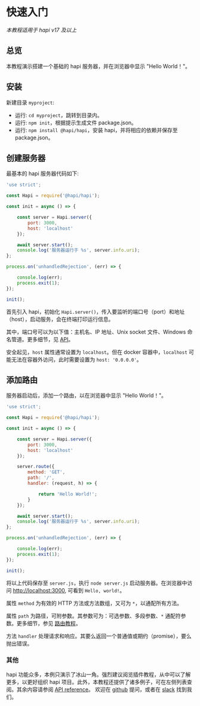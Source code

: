 # 快速入门

_本教程适用于 hapi v17 及以上_

## <a name="overview"></a> 总览

本教程演示搭建一个基础的 hapi 服务器，并在浏览器中显示 "Hello World！"。

## <a name="installing"></a> 安装

新建目录 `myproject`:

* 运行: `cd myproject`，跳转到目录内。
* 运行: `npm init`，根据提示生成文件 package.json。
* 运行: `npm install @hapi/hapi`，安装 hapi，并将相应的依赖并保存至 package.json。

## <a name="server"></a> 创建服务器

最基本的 hapi 服务器代码如下:

```javascript
'use strict';

const Hapi = require('@hapi/hapi');

const init = async () => {

    const server = Hapi.server({
        port: 3000,
        host: 'localhost'
    });

    await server.start();
    console.log('服务器运行于 %s', server.info.uri);
};

process.on('unhandledRejection', (err) => {

    console.log(err);
    process.exit(1);
});

init();
```

首先引入 hapi，初始化 `Hapi.server()`，传入要监听的端口号（port）和地址（host），启动服务，会在终端打印运行信息。

其中，端口号可以为以下值：主机名、IP 地址、Unix socket 文件、Windows 命名管道。更多细节，见 [API](/api/#-serveroptionsport)。

安全起见，`host` 属性通常设置为 `localhost`。但在 docker 容器中，`localhost` 可能无法在容器外访问，此时需要设置为 `host: '0.0.0.0'`。

## <a name="routes"></a> 添加路由

服务器启动后，添加一个路由，以在浏览器中显示 "Hello World！"。

```javascript
'use strict';

const Hapi = require('@hapi/hapi');

const init = async () => {

    const server = Hapi.server({
        port: 3000,
        host: 'localhost'
    });

    server.route({
        method: 'GET',
        path: '/',
        handler: (request, h) => {

            return 'Hello World!';
        }
    });

    await server.start();
    console.log('服务器运行于 %s', server.info.uri);
};

process.on('unhandledRejection', (err) => {

    console.log(err);
    process.exit(1);
});

init();
```

将以上代码保存至 `server.js`，执行 `node server.js` 启动服务器。在浏览器中访问 [http://localhost:3000](http://localhost:3000), 可看到 `Hello, world!`。

属性 `method` 为有效的 HTTP 方法或方法数组，又可为 `*`，以通配所有方法。

属性 `path` 为路径，可附参数。其参数可为：可选参数、多段参数、`*` 通配符参数。更多细节，参见 [路由教程](/tutorials/routing)。

方法 `handler` 处理请求和响应。其要么返回一个普通值或期约（promise），要么抛出错误。

### <a name="everything"></a> 其他

hapi 功能众多，本例只演示了冰山一角。强烈建议阅览插件教程，从中可以了解更多，以更好组织 hapi 项目。此外，本教程还提供了诸多例子，可在左侧列表查阅。其余内容请参阅 [API reference](/api)。 欢迎在 [github](https://github.com/hapijs/hapi/issues) 提问，或者在 [slack](https://join.slack.com/t/hapihour/shared_invite/zt-g5ortpsk-ErlnRA2rUcPIWES21oXBOg) 找到我们。
